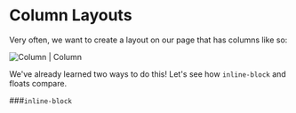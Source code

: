 # Column Layouts

Very often, we want to create a layout on our page that has columns like so:

![Column | Column](http://kb4dev.com/images/68)

We've already learned two ways to do this! Let's see how `inline-block` and floats compare.

###`inline-block`
